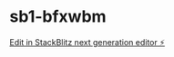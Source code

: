 # sb1-bfxwbm

[Edit in StackBlitz next generation editor ⚡️](https://stackblitz.com/~/github.com/Pruebahr/sb1-bfxwbm)